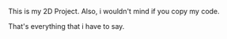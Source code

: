 This is my 2D Project.
Also, i wouldn't mind if you copy my code.

That's everything that i have to say.
